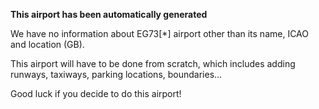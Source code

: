 **This airport has been automatically generated**

We have no information about EG73[*] airport other than its name, ICAO and location (GB).

This airport will have to be done from scratch, which includes adding runways, taxiways, parking locations, boundaries...

Good luck if you decide to do this airport!
